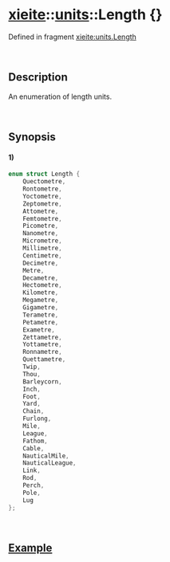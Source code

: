 # [xieite](../../xieite.md)\:\:[units](../../units.md)\:\:Length \{\}
Defined in fragment [xieite:units.Length](../../../src/units/length.cpp)

&nbsp;

## Description
An enumeration of length units.

&nbsp;

## Synopsis
#### 1)
```cpp
enum struct Length {
    Quectometre,
    Rontometre,
    Yoctometre,
    Zeptometre,
    Attometre,
    Femtometre,
    Picometre,
    Nanometre,
    Micrometre,
    Millimetre,
    Centimetre,
    Decimetre,
    Metre,
    Decametre,
    Hectometre,
    Kilometre,
    Megametre,
    Gigametre,
    Terametre,
    Petametre,
    Exametre,
    Zettametre,
    Yottametre,
    Ronnametre,
    Quettametre,
    Twip,
    Thou,
    Barleycorn,
    Inch,
    Foot,
    Yard,
    Chain,
    Furlong,
    Mile,
    League,
    Fathom,
    Cable,
    NauticalMile,
    NauticalLeague,
    Link,
    Rod,
    Perch,
    Pole,
    Lug
};
```

&nbsp;

## [Example](./convert.md#Example)
